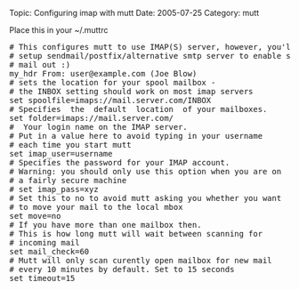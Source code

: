 Topic: Configuring imap with mutt
Date: 2005-07-25
Category: mutt

Place this in your ~/.muttrc

<pre class="prettyprint">
# This configures mutt to use IMAP(S) server, however, you'll need to
# setup sendmail/postfix/alternative smtp server to enable sending 
# mail out :)
my_hdr From: user@example.com (Joe Blow)
# sets the location for your spool mailbox - 
# the INBOX setting should work on most imap servers
set spoolfile=imaps://mail.server.com/INBOX
# Specifies  the  default  location  of your mailboxes.
set folder=imaps://mail.server.com/
#  Your login name on the IMAP server. 
# Put in a value here to avoid typing in your username 
# each time you start mutt
set imap_user=username
# Specifies the password for your IMAP account.  
# Warning: you should only use this option when you are on 
# a fairly secure machine
# set imap_pass=xyz
# Set this to no to avoid mutt asking you whether you want 
# to move your mail to the local mbox 
set move=no
# If you have more than one mailbox then. 
# This is how long mutt will wait between scanning for 
# incoming mail
set mail_check=60
# Mutt will only scan curently open mailbox for new mail 
# every 10 minutes by default. Set to 15 seconds 
set timeout=15
</pre>
